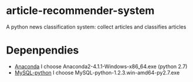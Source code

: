 # article-recommender-system
A python news classification system: collect articles and classifies articles

# Depenpendies
* [Anaconda](https://www.continuum.io/downloads#_windows) I choose Anaconda2-4.1.1-Windows-x86_64.exe (python 2.7)
* [MySQL-python](http://www.codegood.com/download/11/) I choose MySQL-python-1.2.3.win-amd64-py2.7.exe 
